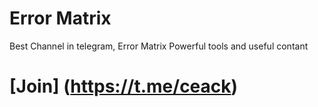 # Error Matrix
Best Channel in telegram, Error Matrix
Powerful tools and useful contant

# [Join] (https://t.me/ceack)
